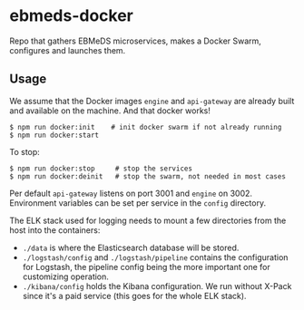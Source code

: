 # ebmeds-docker
Repo that gathers EBMeDS microservices, makes a Docker Swarm, configures and launches them.

## Usage
We assume that the Docker images `engine` and `api-gateway` are already built and available on the machine. And that docker works!

```
$ npm run docker:init    # init docker swarm if not already running
$ npm run docker:start
```

To stop:
```
$ npm run docker:stop     # stop the services
$ npm run docker:deinit   # stop the swarm, not needed in most cases
```

Per default `api-gateway` listens on port 3001 and `engine` on 3002. Environment variables can be set per service in the `config` directory.

The ELK stack used for logging needs to mount a few directories from the host into the containers:

* `./data` is where the Elasticsearch database will be stored.
* `./logstash/config` and `./logstash/pipeline` contains the configuration for Logstash, the pipeline config being the more important one for customizing operation.
* `./kibana/config` holds the Kibana configuration. We run without X-Pack since it's a paid service (this goes for the whole ELK stack).
